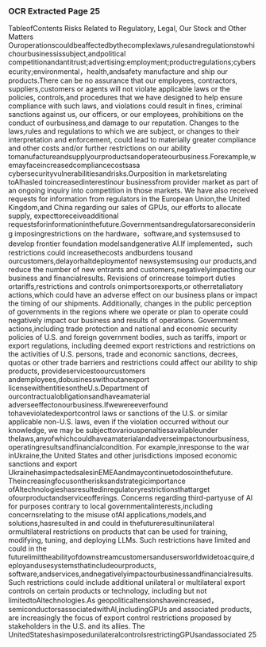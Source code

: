 ### OCR Extracted Page 25

TableofContents
Risks Related to Regulatory, Legal, Our Stock and Other Matters
Ouroperationscouldbeaffectedbythecomplexlaws,rulesandregulationstowhichourbusinessissubject,andpolitical
competitionandantitrust;advertising:employment;productregulations;cybersecurity;environmental，health,andsafety
manufacture and ship our products.There can be no assurance that our employees, contractors, suppliers,customers or agents will
not violate applicable laws or the policies, controls,and procedures that we have designed to help ensure compliance with such
laws, and violations could result in fines, criminal sanctions against us, our officers, or our employees, prohibitions on the conduct of
ourbusiness,and damage to our reputation. Changes to the laws,rules and regulations to which we are subject, or changes to their
interpretation and enforcement, could lead to materially greater compliance and other costs and/or further restrictions on our ability
tomanufactureandsupplyourproductsandoperateourbusiness.Forexample,wemayfaceincreasedcompliancecostsasa
cybersecurityvulnerabilitiesandrisks.Ourposition in marketsrelating toAlhasled toincreasedinterestinour businessfrom
provider market as part of an ongoing inquiry into competition in those markets. We have also received requests for information from
regulators in the European Union,the United Kingdom,and China regarding our sales of GPUs, our efforts to allocate supply,
expecttoreceiveadditional requestsforinformationinthefuture.Governmentsandregulatorsareconsidering imposingrestrictions
on the hardware，software,and systemsused to develop frontier foundation modelsandgenerative Al.If implemented，such
restrictions could increasethecosts andburdens tousand ourcustomers,delayorhaltdeploymentof newsystemsusing our
products,and reduce the number of new entrants and customers,negativelyimpacting our business and financialresults. Revisions
of orincrease toimport duties ortariffs,restrictions and controls onimportsorexports,or otherretaliatory actions,which could have
an adverse effect on our business plans or impact the timing of our shipments. Additionally, changes in the public perception of
governments in the regions where we operate or plan to operate could negatively impact our business and results of operations.
Government actions,including trade protection and national and economic security policies of U.S. and foreign government bodies,
such as tariffs, import or export regulations, including deemed export restrictions and restrictions on the activities of U.S. persons,
trade and economic sanctions, decrees, quotas or other trade barriers and restrictions could affect our ability to ship products,
provideservicestoourcustomers andemployees,dobusinesswithoutanexport licensewithentitiesontheU.s.Department of
ourcontractualobligationsandhaveamaterial adverseeffectonourbusiness.Ifwewereeverfound tohaveviolatedexportcontrol
laws or sanctions of the U.S. or similar applicable non-U.S. laws, even if the violation occurred without our knowledge, we may be
subjecttovariouspenaltiesavailableunder thelaws,anyofwhichcouldhaveamaterialandadverseimpactonourbusiness,
operatingresultsandfinancialcondition.
For example,inresponse to the war inUkraine,the United States and other jurisdictions imposed economic sanctions and export
UkrainehasimpactedsalesinEMEAandmaycontinuetodosointhefuture.
Theincreasingfocusontherisksandstrategicimportance ofAltechnologieshasresultedinregulatoryrestrictionsthattarget
ofourproductandserviceofferings.
Concerns regarding third-partyuse of Al for purposes contrary to local governmentalinterests,including concernsrelating to the
misuse ofAl applications,models,and solutions,hasresulted in and could in thefutureresultinunilateral ormultilateral restrictions
on products that can be used for training, modifying, tuning, and deploying LLMs. Such restrictions have limited and could in the
futurelimittheabilityofdownstreamcustomersandusersworldwidetoacquire,deployandusesystemsthatincludeourproducts,
software,andservices,andnegativelyimpactourbusinessandfinancialresults.
Such restrictions could include additional unilateral or multilateral export controls on certain products or technology, including but not
limitedtoAltechnologies.As geopoliticaltensionshaveincreased，semiconductorsassociatedwithAl,includingGPUs and
associated products, are increasingly the focus of export control restrictions proposed by stakeholders in the U.S. and its allies. The
UnitedStateshasimposedunilateralcontrolsrestrictingGPUsandassociated
25